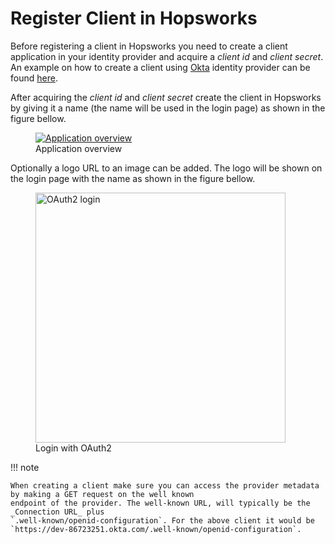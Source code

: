 # Register Client in Hopsworks

Before registering a client in Hopsworks you need to create a client application in your identity provider and 
acquire a _client id_ and _client secret_. An example on how to create a client using [Okta](https://www.okta.com/) 
identity provider can be found [here](./create-okta-client.md).

After acquiring the _client id_ and _client secret_ create the client in Hopsworks by giving it a name (the name 
will be used in the login page) as shown in the figure bellow.

<figure>
  <a  href="../../../assets/images/admin/oauth2/register-app.png">
    <img src="../../../assets/images/admin/oauth2/register-app.png" alt="Application overview" />
  </a>
  <figcaption>Application overview</figcaption>
</figure>

Optionally a logo URL to an image can be added. The logo will be shown on the login page with the name as shown in the 
figure bellow.

  <figure>
    <a  href="../../../assets/images/auth/oauth2.png">
      <img width="400px" src="../../../assets/images/auth/oauth2.png" alt="OAuth2 login" />
    </a>
    <figcaption>Login with OAuth2</figcaption>
  </figure>

!!! note

    When creating a client make sure you can access the provider metadata by making a GET request on the well known 
    endpoint of the provider. The well-known URL, will typically be the _Connection URL_ plus 
    `.well-known/openid-configuration`. For the above client it would be 
    `https://dev-86723251.okta.com/.well-known/openid-configuration`.